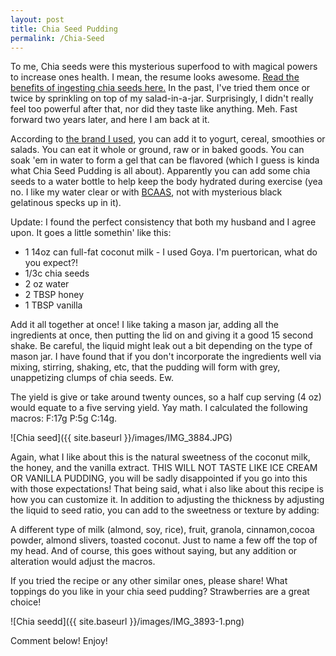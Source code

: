 ```yaml
---
layout: post
title: Chia Seed Pudding
permalink: /Chia-Seed
---
```


To me, Chia seeds were this mysterious superfood to with magical powers to increase ones health. I mean, the resume looks awesome. [Read the benefits of ingesting chia seeds here.](https://authoritynutrition.com/11-proven-health-benefits-of-chia-seeds/) In the past, I've tried them once or twice by sprinkling on top of my salad-in-a-jar. Surprisingly, I didn't really feel too powerful after that, nor did they taste like anything. Meh. Fast forward two years later, and here I am back at it.

According to [the brand I used](http://grocery.harristeeter.com/pd/Spectrum/Chia-Seed/12-oz/022506521063/), you can add it to yogurt, cereal, smoothies or salads. You can eat it whole or ground, raw or in baked goods. You can soak 'em in water to form a gel that can be flavored (which I guess is kinda what Chia Seed Pudding is all about). Apparently you can add some chia seeds to a water bottle to help keep the body hydrated during exercise (yea no. I like my water clear or with [BCAAS](http://www.bodybuilding.com/fun/bcaas-the-many-benefits-of-amino-acids.html), not with mysterious black gelatinous specks up in it).

Update: I found the perfect consistency that both my husband and I agree upon. It goes a little somethin' like this:

* 1  14oz can full-fat coconut milk  - I used Goya. I'm puertorican, what do you expect?!
* 1/3c chia seeds
* 2 oz water
* 2 TBSP honey
* 1 TBSP vanilla

Add it all together at once! I like taking a mason jar, adding all the ingredients at once, then putting the lid on and giving it a good 15 second shake. Be careful, the liquid might leak out a bit depending on the type of mason jar. I have found that if you don't incorporate the ingredients well via mixing, stirring, shaking, etc, that the pudding will form with grey, unappetizing clumps of chia seeds. Ew.

The yield is give or take around twenty ounces, so a half cup serving (4 oz) would equate to a five serving yield. Yay math.
I calculated the following macros: F:17g P:5g C:14g.

![Chia seed]({{ site.baseurl }}/images/IMG_3884.JPG)

Again, what I like about this is the natural sweetness of the coconut milk, the honey, and the vanilla extract. THIS WILL NOT TASTE LIKE ICE CREAM OR VANILLA PUDDING, you will be sadly disappointed if you go into this with those expectations! That being said, what i also like about this recipe is how you can customize it. In addition to adjusting the thickness by adjusting the liquid to seed ratio, you can add to the sweetness or texture by adding:

A different type of milk (almond, soy, rice), fruit, granola, cinnamon,cocoa powder, almond slivers, toasted coconut. Just to name a few off the top of my head. And of course, this goes without saying, but any addition or alteration would adjust the macros.

If you tried the recipe or any other similar ones, please share! What toppings do you like in your chia seed pudding? Strawberries are a great choice!

![Chia seedd]({{ site.baseurl }}/images/IMG_3893-1.png)

Comment below! Enjoy!






